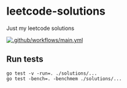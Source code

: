 # leetcode-solutions
Just my leetcode solutions

[![.github/workflows/main.yml](https://github.com/Berezhnyk/leetcode-solutions/actions/workflows/main.yml/badge.svg)](https://github.com/Berezhnyk/leetcode-solutions/actions/workflows/main.yml)

## Run tests

```
go test -v -run=. ./solutions/...
go test -bench=. -benchmem ./solutions/...

```

